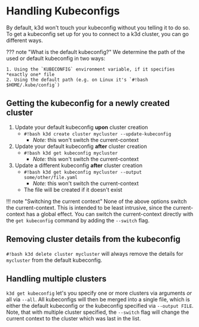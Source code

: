 # Handling Kubeconfigs

By default, k3d won't touch your kubeconfig without you telling it to do so.
To get a kubeconfig set up for you to connect to a k3d cluster, you can go different ways.

??? note "What is the default kubeconfig?"
    We determine the path of the used or default kubeconfig in two ways:

    1. Using the `KUBECONFIG` environment variable, if it specifies *exactly one* file
    2. Using the default path (e.g. on Linux it's `#!bash $HOME/.kube/config`)

## Getting the kubeconfig for a newly created cluster

1. Update your default kubeconfig **upon** cluster creation
    - `#!bash k3d create cluster mycluster --update-kubeconfig`
        - *Note:* this won't switch the current-context
2. Update your default kubeconfig **after** cluster creation
    - `#!bash k3d get kubeconfig mycluster`
        - *Note:* this won't switch the current-context
3. Update a different kubeconfig **after** cluster creation
    - `#!bash k3d get kubeconfig mycluster --output some/other/file.yaml`
        - *Note:* this won't switch the current-context
    - The file will be created if it doesn't exist

!!! note "Switching the current context"
    None of the above options switch the current-context.
    This is intended to be least intrusive, since the current-context has a global effect.
    You can switch the current-context directly with the `get kubeconfig` command by adding the `--switch` flag.

## Removing cluster details from the kubeconfig

`#!bash k3d delete cluster mycluster` will always remove the details for `mycluster` from the default kubeconfig.

## Handling multiple clusters

`k3d get kubeconfig` let's you specify one or more clusters via arguments _or_ all via `--all`.
All kubeconfigs will then be merged into a single file, which is either the default kubeconfig or the kubeconfig specified via `--output FILE`.
Note, that with multiple cluster specified, the `--switch` flag will change the current context to the cluster which was last in the list.
